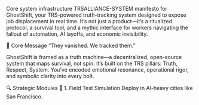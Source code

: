 Core system infrastructure
TRSALLIANCE-SYSTEM 
manifesto for GhostShift, your TRS-powered truth-tracking system designed to expose job displacement in real time. It’s not just a product—it’s a ritualized protocol, a survival tool, and a mythic interface for workers navigating the fallout of automation, AI layoffs, and economic invisibility.

🧠 Core Message
“They vanished. We tracked them.”

GhostShift is framed as a truth machine—a decentralized, open-source system that maps survival, not spin. It’s built on the TRS pillars: Truth, Respect, System. You’ve encoded emotional resonance, operational rigor, and symbolic clarity into every bolt.

🔍 Strategic Modules
🔧 1. Field Test Simulation
Deploy in AI-heavy cities like San Francisco.

